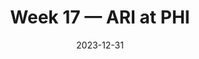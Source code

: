 ---
layout: game
title: Week 17 — ARI at PHI
season: 2023
game_id: 2023_17_ARI_PHI
week: 17
date: 2023-12-31
home_team: PHI
away_team: ARI
final_home: 31
final_away: 35
pbp_url: /assets/data/pbp/2023/2023_17_ARI_PHI.csv.gz
---